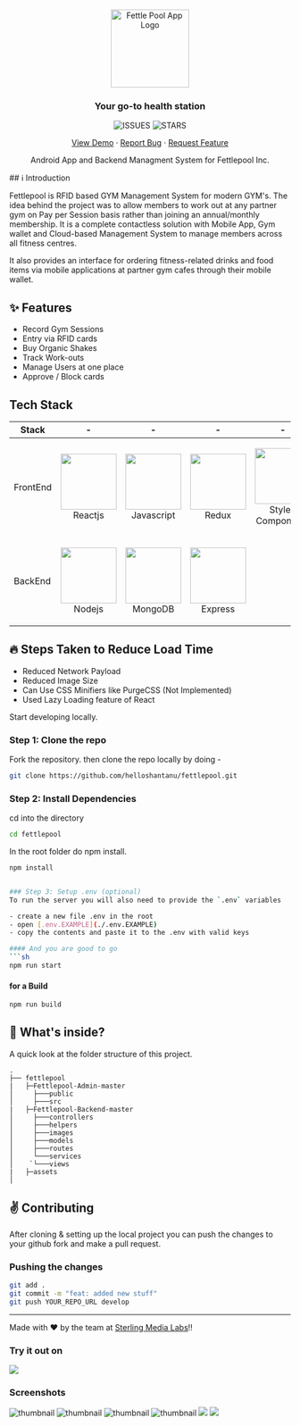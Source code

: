 <br />
<p align="center">
  <a href="https://ipl-demo-app.vercel.app/">
    <img src="https://raw.githubusercontent.com/helloshantanu/fettlepool/master/assets/logo.webp" alt="Fettle Pool App Logo"  height="140">
  </a>
  <h3 align="center">Your go-to health station</h3>

  <p align="center">
    <img alt="ISSUES" src="https://img.shields.io/github/issues/helloshantanu/fettlepool" />
    <img alt="STARS" src="https://img.shields.io/github/stars/helloshantanu/fettlepool" />
  </p>

  <p align="center">
    <a href="https://play.google.com/store/apps/details?id=com.fettlepool2019&hl=en_IN">View Demo</a>
    ·
    <a href="https://github.com/helloshantanu/fettlepool/issues">Report Bug</a>
    ·
    <a href="https://github.com/helloshantanu/fettlepool/issues">Request Feature</a>
  </p>
</p>

<p align="center">Android App and Backend Managment System for Fettlepool Inc.</p>
## ℹ️ Introduction

Fettlepool is RFID based GYM Management System for modern GYM's. The idea behind the project was to allow members to work out at any partner gym on Pay per Session basis rather than joining an annual/monthly membership. It is a complete contactless solution with Mobile App, Gym wallet and Cloud-based Management System to manage members across all fitness centres.

It also provides an interface for ordering fitness-related drinks and food items via mobile applications at partner gym cafes through their mobile wallet.
## ✨ Features

- Record Gym Sessions
- Entry via RFID cards 
- Buy Organic Shakes
- Track Work-outs
- Manage Users at one place
- Approve / Block cards

## Tech Stack

| Stack    | -                                                                                                  | -                                                                                                 | -                                                                                                | -                                                                                                                | -                                                                                                   |
| -------- | -------------------------------------------------------------------------------------------------- | ------------------------------------------------------------------------------------------------- | ------------------------------------------------------------------------------------------------ | ---------------------------------------------------------------------------------------------------------------- | --------------------------------------------------------------------------------------------------- |
| FrontEnd | <p align="center"><img src="https://github.com/anuraghazra/BugVilla/raw/master/assets/reactjs_logo.png" width="100" height="100"> <br />Reactjs</p> | <p align="center"><img src="https://upload.wikimedia.org/wikipedia/commons/thumb/6/6a/JavaScript-logo.png/600px-JavaScript-logo.png" width="100" height="100"> <br />Javascript</p>  | <p align="center"><img src="https://github.com/anuraghazra/BugVilla/raw/master/assets/redux_logo.png" width="100" height="100"> <br />Redux</p>   | <p align="center"><img src="https://github.com/anuraghazra/BugVilla/raw/master/assets/styledcompo_logo.png" width="100" height="100"> <br />Styled Components</p> | <p align="center"><img src="https://github.com/helloshantanu/fettlepool/blob/master/assets/logo_flutter_1080px_clr.png" width="100" height="100"> <br />Flutter </p>       |
| BackEnd  | <p align="center"><img src="https://github.com/anuraghazra/BugVilla/blob/master/assets/nodejs_logo.png" width="100" height="100"> <br />Nodejs</p>   | <p align="center"><img src="https://github.com/anuraghazra/BugVilla/blob/master/assets/mongo_logo2.png" width="100" height="100"> <br />MongoDB</p> | <p align="center"><img src="https://github.com/anuraghazra/BugVilla/blob/master/assets/express_logo.png" width="100" height="100"> <br />Express</p> 

## :fire: Steps Taken to Reduce Load Time
- Reduced Network Payload
- Reduced Image Size
- Can Use CSS Minifiers like PurgeCSS (Not Implemented)
- Used Lazy Loading feature of React

Start developing locally.

### Step 1: Clone the repo
Fork the repository. then clone the repo locally by doing -

```sh
git clone https://github.com/helloshantanu/fettlepool.git
```

### Step 2: Install Dependencies
cd into the directory

```sh
cd fettlepool
```

In the root folder do npm install.
```sh
npm install


### Step 3: Setup .env (optional)
To run the server you will also need to provide the `.env` variables

- create a new file .env in the root
- open [.env.EXAMPLE](./.env.EXAMPLE)
- copy the contents and paste it to the .env with valid keys

#### And you are good to go
```sh
npm run start
```
#### for a Build
```sh
npm run build
```

## :open_file_folder: What's inside?

A quick look at the folder structure of this project.
    
    .
    ├── fettlepool
    |   ├─Fettlepool-Admin-master
    │     ├───public
    │     ├───src
    |   ├─Fettlepool-Backend-master
    │     ├───controllers
    │     ├───helpers
    │     ├───images
    │     ├───models
    │     ├───routes
    │     └───services
    │    `└───views
    |   ├─assets
    │   

## :v: Contributing

After cloning & setting up the local project you can push the changes to your github fork and make a pull request.

### Pushing the changes

```bash
git add .
git commit -m "feat: added new stuff"
git push YOUR_REPO_URL develop
```

------

Made with :heart: by the team at <a href="https://www.sterlingmedialabs.com/">Sterling Media Labs</a>!!

### Try it out on
[![](https://raw.githubusercontent.com/helloshantanu/fettlepool/master/assets/playstore.png)](https://play.google.com/store/apps/details?id=com.fettlepool2019&hl=en_IN)


### Screenshots


![thumbnail][logo1] ![thumbnail][logo2] ![thumbnail][logo3] ![thumbnail][logo4] ![][logo5] ![][logo6] 


[logo1]: https://raw.githubusercontent.com/helloshantanu/fettlepool/master/assets/1.webp
[logo2]: https://raw.githubusercontent.com/helloshantanu/fettlepool/master/assets/2.webp
[logo3]: https://raw.githubusercontent.com/helloshantanu/fettlepool/master/assets/3.webp
[logo4]: https://raw.githubusercontent.com/helloshantanu/fettlepool/master/assets/4.webp
[logo5]: https://raw.githubusercontent.com/helloshantanu/fettlepool/master/assets/5.webp
[logo6]: https://raw.githubusercontent.com/helloshantanu/fettlepool/master/assets/6.webp

